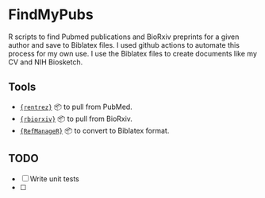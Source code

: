 # FindMyPubs

R scripts to find Pubmed publications and BioRxiv preprints for a given author and save to Biblatex files. I used github actions to automate this process for my own use. I use the Biblatex files to create documents like my CV and NIH Biosketch.

## Tools

- [`{rentrez}`](https://github.com/ropensci/rentrez) :package: to pull from PubMed.
- [`{rbiorxiv}`](https://github.com/nicholasmfraser/rbiorxiv) :package: to pull from BioRxiv.
- [`{RefManageR}`](https://github.com/ropensci/RefManageR) :package: to convert to Biblatex format.

## TODO

- [ ] Write unit tests
- [ ] 